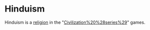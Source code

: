 # Hinduism

Hinduism is a [religion](religion) in the "[Civilization%20%28series%29](Civilization)" games.